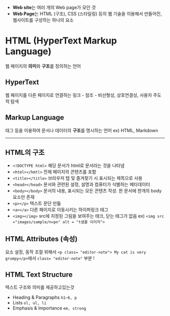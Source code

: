 - **Web site**는 여러 개의 Web page가 모인 것
- **Web Page**는 HTML (구조), CSS (스타일링) 등의 웹 기술을 이용해서 만들어진, 웹사이트를 구성하는 하나의 요소

# HTML (HyperText Markup Language)
웹 페이지의 **의미**와 **구조**를 정의하는 언어

## HyperText
웹 페이지를 다른 페이지로 연결하는 링크 - 참조 - 비선형성, 상호연결성, 사용자 주도적 탐색

## Markup Language
태그 등을 이용하여 문서나 데이터의 **구조**를 명시하는 언어
ex) HTML, Markdown

---

## HTML의 구조
- `<!DOCTYPE html>`
해당 문서가 html로 문서라는 것을 나타냄
- `<html></hmtl>`
전체 페이지의 콘텐츠를 포함
- `<title></title>`
브라우저 탭 및 즐겨찾기 시 표시되는 제목으로 사용
- `<head></head>`
문서와 관련된 설정, 설명과 컴퓨터가 식별하는 메타데이터
- `<body></body>`
문서의 내용, 표시되는 모든 콘텐츠 작성. 한 문서에 한개의 body 요소만 존재
- `<p></p>` 
텍스트 문단 만듦
- `<a></a>`
다른 페이지로 이동시키는 하이퍼링크 태그
- `<img></img>`
src에 지정된 그림을 보여주는 태크, 닫는 태그가 없음
ex) `<img src ="images/sample/n=pn" alt = "t샘플 이미지">`

## HTML Attributes (속성)
요소 설정, 동작 조절 위해서
`<p class= "editor-note"> My cat is very grumpy</p>`에서 `class= "editor-note"` 부분 !

## HTML Text Structure
텍스트 구조와 의미를 제공하고있는것
- Heading & Paragraphs
`h1~6, p `
- Lists
`ol, ul, li`
- Emphasis & Importance
`em, strong`
